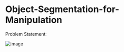 # Object-Segmentation-for-Manipulation

Problem Statement:

![image](https://github.com/kgnandanwar/Object-Segmentation-for-Manipulation/assets/76609547/c10a0ca0-abaa-41b9-af2a-1574946f1532)

